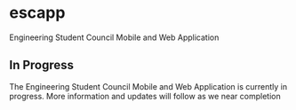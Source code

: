 # escapp
Engineering Student Council Mobile and Web Application

## In Progress
The Engineering Student Council Mobile and Web Application is currently in progress. More information and updates will follow as we near completion
